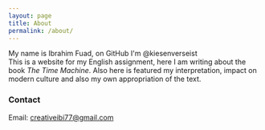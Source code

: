 ```yaml
---
layout: page
title: About
permalink: /about/
---
```


My name is Ibrahim Fuad, on GitHub I'm @kiesenverseist  
This is a website for my English assignment, here I am writing about the book *The Time Machine*. Also here is featured my interpretation, impact on modern culture and also my own appropriation of the text.

### Contact
Email: creativeibi77@gmail.com

